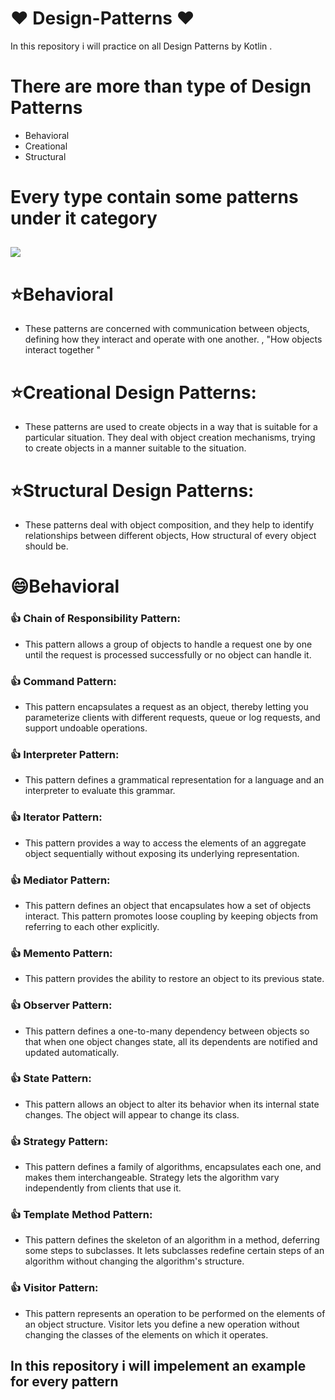 # :heart: Design-Patterns :heart:
In this repository  i will practice on all Design Patterns by Kotlin .

# There are more than type of Design Patterns
* Behavioral
* Creational
* Structural

# Every type contain some patterns under it category
## <img src="https://user-images.githubusercontent.com/62241386/228518747-4e5eedb2-e8fc-498c-9f21-ef515e006aef.png" >


# :star:Behavioral
* These patterns are concerned with communication between objects, defining how they interact and operate with one another.
, "How objects interact together "

# :star:Creational Design Patterns:
* These patterns are used to create objects in a way that is suitable for a particular situation. They deal with object creation mechanisms, trying to create objects in a manner suitable to the situation.

# :star:Structural Design Patterns:
* These patterns deal with object composition, and they help to identify relationships between different objects, How structural  of every object should be.

# :smile:Behavioral
### :thumbsup: Chain of Responsibility Pattern:
  - This pattern allows a group of objects to handle a request one by one until the request is processed successfully or no object can handle it.
###  :thumbsup: Command Pattern: 
- This pattern encapsulates a request as an object, thereby letting you parameterize clients with different requests, queue or log requests, and support undoable operations.
###  :thumbsup: Interpreter Pattern:
- This pattern defines a grammatical representation for a language and an interpreter to evaluate this grammar.
###  :thumbsup: Iterator Pattern:
-  This pattern provides a way to access the elements of an aggregate object sequentially without exposing its underlying representation.
###  :thumbsup: Mediator Pattern:
- This pattern defines an object that encapsulates how a set of objects interact. This pattern promotes loose coupling by keeping objects from referring to each other explicitly.
###  :thumbsup: Memento Pattern:
- This pattern provides the ability to restore an object to its previous state.
###  :thumbsup: Observer Pattern:
- This pattern defines a one-to-many dependency between objects so that when one object changes state, all its dependents are notified and updated automatically.
###  :thumbsup: State Pattern:
- This pattern allows an object to alter its behavior when its internal state changes. The object will appear to change its class.
###  :thumbsup: Strategy Pattern:
- This pattern defines a family of algorithms, encapsulates each one, and makes them interchangeable. Strategy lets the algorithm vary independently from clients that use it.
###  :thumbsup: Template Method Pattern:
 - This pattern defines the skeleton of an algorithm in a method, deferring some steps to subclasses. It lets subclasses redefine certain steps of an          algorithm without changing the algorithm's structure.
###  :thumbsup: Visitor Pattern:
- This pattern represents an operation to be performed on the elements of an object structure. Visitor lets you define a new operation without changing the classes of the elements on which it operates.




## In this repository i will impelement an example for  every pattern
